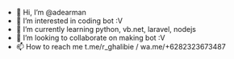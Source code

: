 - 👋 Hi, I’m @adearman
- 👀 I’m interested in coding bot :V
- 🌱 I’m currently learning python, vb.net, laravel, nodejs
- 💞️ I’m looking to collaborate on making bot :V
- 📫 How to reach me t.me/r_ghalibie / wa.me/+6282323673487

<!---
adearman/adearman is a ✨ special ✨ repository because its `README.md` (this file) appears on your GitHub profile.
You can click the Preview link to take a look at your changes.
--->
